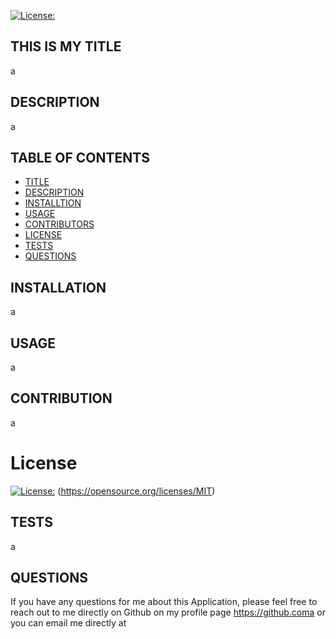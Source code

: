  
  [![License:](https://img.shields.io/badge/license-MIT-yellow.svg)](https://opensource.org/licenses/MIT)
 
  ## THIS IS MY TITLE
  a 

  ## DESCRIPTION
  a

  ## TABLE OF CONTENTS
  - [TITLE](#THIS-IS-MY-TITLE)
  - [DESCRIPTION](#DESCRIPTION)
  - [INSTALLTION](#INSTALLATION)
  - [USAGE](#USAGE)
  - [CONTRIBUTORS](#CONTRIBUTION)
  - [LICENSE](#License)
  - [TESTS](#TESTS)
  - [QUESTIONS](#QUESTIONS) 
  
  ## INSTALLATION
  a

  ## USAGE
  a 

  ## CONTRIBUTION
  a

  # License
  [![License:](https://img.shields.io/badge/license-MIT-yellow.svg)](https://opensource.org/licenses/MIT)
  (https://opensource.org/licenses/MIT)

  ## TESTS
  a

  ## QUESTIONS
  If you have any questions for me about this Application, please feel free to reach 
  out to me directly on Github on my profile page <https://github.coma>
  or you can email me directly at <a>
  